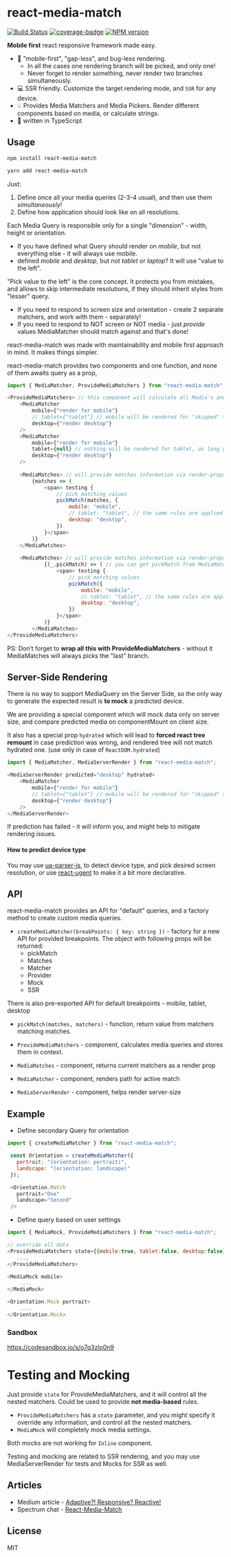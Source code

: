 # react-media-match

[![Build Status](https://travis-ci.org/thearnica/react-media-match.svg?branch=master)](https://travis-ci.org/thearnica/react-media-match)
[![coverage-badge](https://img.shields.io/codecov/c/github/thearnica/react-media-match.svg?style=flat-square)](https://codecov.io/github/thearnica/react-media-match)
[![NPM version](https://img.shields.io/npm/v/react-media-match.svg)](https://www.npmjs.com/package/react-media-match)


__Mobile first__ react responsive framework made easy. 

 - 🐍 "mobile-first", "gap-less", and bug-less rendering.
   - In all the cases one rendering branch will be picked, and only one!
   - Never forget to render something, never render two branches simultaneously.
 - 💻 SSR friendly. Customize the target rendering mode, and `SSR` for any device.
 - 💡 Provides Media Matchers and Media Pickers. Render different components based on media, or calculate strings.
 - 🧠 written in TypeScript
 
 ## Usage
 
 ```sh
 npm install react-media-match
 
 yarn add react-media-match
 ```

Just:
1. Define once all your media queries (2-3-4 usual), and then use them _simultaneously_!
2. Define how application should look like on all resolutions. 

Each Media Query is responsible only for a single "dimension" - width, height or orientation.
- If you have defined what Query should render on _mobile_, but not everything else - it will always use mobile.
- defined _mobile_ and _desktop_, but not _tablet_ or _laptop_? It will use "value to the left".

"Pick value to the left" is the core concept. It protects you from mistakes, and allows to skip intermediate resolutions, if they should inherit styles from "lesser" query.

- If you need to respond to screen size and orientation - create 2 separate matchers, and work with them - separately!
- If you need to respond to NOT screen or NOT media - just _provide_ values MediaMatcher should match against and that's done!

react-media-match was made with maintainability and mobile first approach in mind. It makes things simpler.

react-media-match provides two components and one function, and none of them awaits query as a prop,

```js
import { MediaMatcher, ProvideMediaMatchers } from "react-media-match";

<ProvideMediaMatchers> // this component will calculate all Media's and put data into the React Context
    <MediaMatcher
        mobile={"render for mobile"}
        // tablet={"tablet"} // mobile will be rendered for "skipped" tablet
        desktop={"render desktop"}
    />
    <MediaMatcher
        mobile={"render for mobile"}
        tablet={null} // nothing will be rendered for tablet, as long you clearly defined it
        desktop={"render desktop"}
    />
    
    <MediaMatches> // will provide matches information via render-props
        {matches => (
            <span> testing {
                // pick matching values
                pickMatch(matches, {
                    mobile: "mobile",
                    // tablet: "tablet", // the same rules are applied here
                    desktop: "desktop",
                })
            }</span>
        )}
    </MediaMatches>
    
    <MediaMatches> // will provide matches information via render-props
            {(_,pickMatch) => ( // you can get pickMatch from MediaMatches
                <span> testing {
                    // pick matching values
                    pickMatch({
                        mobile: "mobile",
                        // tablet: "tablet", // the same rules are applied here
                        desktop: "desktop",
                    })
                }</span>
            )}
        </MediaMatches>
</ProvideMediaMatchers>
```
PS: Don’t forget to __wrap all this with ProvideMediaMatchers__ - without it MediaMatches will always picks the "last" branch.

## Server-Side Rendering

There is no way to support MediaQuery on the Server Side, so the only way to generate the expected result
is __to mock__ a predicted device.

We are providing a special component which will mock data only on server size,
and compare predicted media on componentMount on client size.

It also has a special prop `hydrated` which will lead to __forced react tree remount__
in case prediction was wrong, and rendered tree will not match hydrated one.
(use only in case of `ReactDOM.hydrated`)
 
```js
import { MediaMatcher, MediaServerRender } from "react-media-match";

<MediaServerRender predicted="desktop" hydrated>
    <MediaMatcher
        mobile={"render for mobile"}
        // tablet={"tablet"} // mobile will be rendered for "skipped" tablet
        desktop={"render desktop"}
    />
</MediaServerRender>
```
If prediction has failed - it will inform you, and might help to mitigate rendering issues.

#### How to predict device type

You may use [ua-parser-js](https://github.com/faisalman/ua-parser-js), to detect device type, and pick desired screen resolution, or use [react-ugent](https://github.com/medipass/react-ugent) to make it a bit
more declarative.

## API

 react-media-match provides an API for "default" queries, and a factory method to create custom media queries.

 - `createMediaMatcher(breakPoints: { key: string })` - factory for a new API for provided breakpoints.
 The object with following props will be returned:
   - pickMatch
   - Matches
   - Matcher
   - Provider
   - Mock
   - SSR

 There is also pre-exported API for default breakpoints - mobile, tablet, desktop

 - `pickMatch(matches, matchers)` - function, return value from matchers matching matches.

 - `ProvideMediaMatchers` - component, calculates media queries and stores them in context.

 - `MediaMatches` - component, returns current matchers as a render prop

 - `MediaMatcher` - component, renders path for active match
 
 - `MediaServerRender` - component, helps render server-size

## Example
 - Define secondary Query for orientation
```js
import { createMediaMatcher } from "react-media-match";

 const Orientation = createMediaMatcher({
   portrait: "(orientation: portrait)",
   landscape: "(orientation: landscape)"
 });

 <Orientation.Match
   portrait="One"
   landscape="Second"
 />
```
 - Define query based on user settings
 ```js
 import { MediaMock, ProvideMediaMatchers } from "react-media-match";
 
 // override all data
 <ProvideMediaMatchers state={{mobile:true, tablet:false, desktop:false}}>
    ....
 </ProvideMediaMatchers>

 <MediaMock mobile>
     ....
 </MediaMock>

 <Orientation.Mock portrait>
     ....
 </Orientation.Mock>
 ```

### Sandbox

https://codesandbox.io/s/o7q3zlo0n9

# Testing and Mocking
Just provide `state` for ProvideMediaMatchers, and it will control all the nested matchers. Could be used to provide __not media-based__ rules.

 - `ProvideMediaMatchers` has a `state` parameter, and you might specify it override any information, and control all the nested matchers.
 - `MediaMock` will completely mock media settings.

 Both mocks are not working for `Inline` component.
 
 Testing and mocking are related to SSR rendering, and you may use MediaServerRender for tests and Mocks for SSR as well.


## Articles

- Medium article - [Adaptive?! Responsive? Reactive!](https://medium.com/@antonkorzunov/adaptive-responsive-reactive-62fb938d6191)
- Spectrum chat - [React-Media-Match](https://spectrum.chat/thread/2057cb44-ddd7-4fb2-98f8-c1d697bcf62d)

## License

MIT
